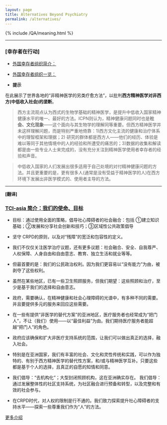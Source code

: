 ```yaml
---
layout: page
title: Alternatives Beyond Psychiatry
permalink: /alternatives/
---
```

{% include /QA/meaning.html %}
<hr>

### [幸存者在行动]

- [外国幸存者组织简介：](https://mdrights.github.io/posts/%E5%A4%96%E5%9B%BD%E5%B9%B8%E5%AD%98%E8%80%85%E7%BB%84%E7%BB%87%E8%AF%91%E4%BB%8B.html)
- [外国幸存者组织一览：](https://mdrights.github.io/posts/%E5%A4%96%E5%9B%BD%E5%B9%B8%E5%AD%98%E8%80%85%E7%BB%84%E7%BB%87%E4%B8%80%E8%A7%88.html)  

- **提示**  

在此展示了世界各地的“非精神医学的另类疗愈方法”，以批判**西方精神医学对非西方(中低收入社会)的垄断**。

> 西方主流观点认为西式的生物学基础的精神医学，是提升中低收入国家精神健康水平的唯一、最好的方法。ICPN则认为，精神健康问题同时也是**社会、文化现象**——这个面向与其生物学的理解同等重要。但西方精神医学并未这样理解问题，而是特别严重地倚靠：1)西方文化主流的健康和治疗体系中的理智框架和理据；2) 研究的群体都是西方人——他们的经历、体验是难以等同于其他情境中的人的经验和所遭受的痛苦的；3)数据的收集和解读都是由一些专业人士来完成的，没有充分关注到精神医学使用者幸存者的经验和声音。

> 中低收入国家的人们发展出很多适用于自己处境的对付精神健康问题的方法。并且更重要的是，更有很多人(通常是没有受益于精神医学的人)在西方环境下发展出非医学模式的、使用者主导的方法。


<hr>

**[翻译]**  

### [TCI-asia 简介：我们的使命、目标](https://mdrights.github.io/posts/TCIasia-%E7%AE%80%E4%BB%8B.html)

	
- 目标：通过使用全面的策略，倡导社心障碍者的社会融合：包括 ①建立知识基础；②发展和分享社会创新和技巧；③区域性公共政策倡导

- 坚守 CRPD的原则，以及对“残障”的宽泛和包容性的定义。

- 我们不仅仅关注医学治疗议题，还有更多议题：社会融合、安全、自我尊严、人权保障、人身自由和自由意志、教育、独立生活和就业等等。

- 但最首要的是：我们的公民政治权利。因为我们更容易以“没有能力”为由，被剥夺了这些权利。

- 虽然在某些地区，已有一些卫生照顾服务，但我们期望：这些照顾和治疗，至少是基于我们的选择和自由意志。

- 政府，需要确认，在精神健康和社会心理障碍的光谱中，有多种不同的需要。并且要提供多元的服务来回应这些需要。

- 在一些有提供“非医学的替代方案”的亚洲地区，医疗服务者也经常成为“把门人”，不让（我们）使用——以“最佳利益”为由。我们期待医疗服务者能超越“把门人”的角色。

- 政府应该确保和扩大非医疗支持系统的范围，让我们可以做出真正的选择，融入社会。

- 特别是在亚洲国家，我们有丰富的社会、文化和灵性传统和实践，可以作为独特的、有别于西方精神医学的替代性方案，和/或与精神医学互补。只要这些都是基于个人的选择，且真正的自愿的知情和同意。

- 我们倡导：“去机构化”；大型封闭照顾机构，这在亚洲确实存在。 我们倡导：通过发展整体性的社区支持系统，为社区融合进行预备和转型，以及完整和有效的社会参与。

- 在CRPD时代，对人权的限制是行不通的。我们致力探索提升社心障碍者的支持水平——探索一些尊重我们作为“人”的方法。


[更多介绍](https://mdrights.github.io/posts/TCIasia-%E7%AE%80%E4%BB%8B.html)

